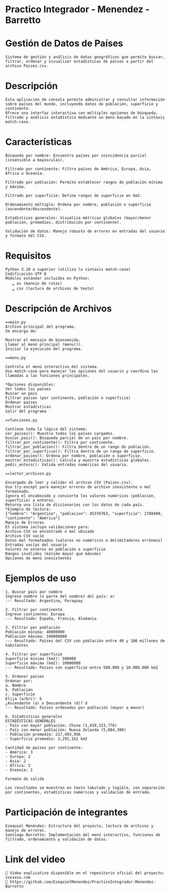 # Practico Integrador - Menendez - Barretto

# Gestión de Datos de Países

    Sistema de gestión y análisis de datos geográficos que permite buscar, filtrar, ordenar y visualizar estadísticas de países a partir del archivo Paises.csv.

# Descripción

    Esta aplicación de consola permite administrar y consultar información sobre países del mundo, incluyendo datos de población, superficie y continente.
    Ofrece una interfaz interactiva con múltiples opciones de búsqueda, filtrado y análisis estadístico mediante un menú basado en la sintaxis match-case.

# Características

    Búsqueda por nombre: Encuentra países por coincidencia parcial (insensible a mayúsculas).

    Filtrado por continente: Filtra países de América, Europa, Asia, África u Oceanía.

    Filtrado por población: Permite establecer rangos de población mínima y máxima.

    Filtrado por superficie: Define rangos de superficie en km2.

    Ordenamiento múltiple: Ordena por nombre, población o superficie (ascendente/descendente).

    Estadísticas generales: Visualiza métricas globales (mayor/menor población, promedios, distribución por continente).

    Validación de datos: Manejo robusto de errores en entradas del usuario y formato del CSV.

# Requisitos

    Python 3.10 o superior (utiliza la sintaxis match-case)
    Codificación UTF-8
    Módulos estándar incluidos en Python:
       ⁎ os (manejo de rutas)
       ⁎ csv (lectura de archivos de texto)

# Descripción de Archivos

    ==main.py
    Archivo principal del programa.
    Se encarga de:

    Mostrar el mensaje de bienvenida.
    Llamar al menú principal (menu()).
    Iniciar la ejecución del programa.

    ==menu.py

    Controla el menú interactivo del sistema.
    Usa match-case para manejar las opciones del usuario y coordina las llamadas a las funciones principales.

    *Opciones disponibles:
    Ver todos los países
    Buscar un país
    Filtrar países (por continente, población o superficie)
    Ordenar países
    Mostrar estadísticas
    Salir del programa

    ==funciones.py

    Contiene toda la lógica del sistema:
    ver_paises(): Muestra todos los países cargados.
    buscar_pais(): Búsqueda parcial de un país por nombre.
    filtrar_por_continente(): Filtra por continente.
    filtrar_por_poblacion(): Filtra dentro de un rango de población.
    filtrar_por_superficie(): Filtra dentro de un rango de superficie.
    ordenar_paises(): Ordena por nombre, población o superficie.
    mostrar_estadisticas(): Calcula y muestra estadísticas globales.
    pedir_entero(): Valida entradas numéricas del usuario.

    ==lector_archivos.py

    Encargado de leer y validar el archivo CSV (Paises.csv).
    Usa try-except para manejar errores de archivo inexistente o mal formateado.
    Ignora el encabezado y convierte los valores numéricos (poblacion, superficie) a enteros.
    Retorna una lista de diccionarios con los datos de cada país.
    *Ejemplo de lectura:
    {"nombre": "Argentina", "poblacion": 45376763, "superficie": 2780400, "continente": "América"}
    Manejo de Errores
    El sistema incluye validaciones para:
    Archivo CSV no encontrado o mal ubicado
    Archivo CSV vacío
    Datos mal formateados (valores no numéricos o delimitadores erróneos)
    Entradas vacías del usuario
    Valores no enteros en población o superficie
    Rangos inválidos (mínimo mayor que máximo)
    Opciones de menú inexistentes

# Ejemplos de uso
    1. Buscar país por nombre
    Ingrese nombre (o parte del nombre) del país: ar
    --- Resultado: Argentina, Paraguay

    2. Filtrar por continente
    Ingrese continente: Europa
    --- Resultado: España, Francia, Alemania

    3. Filtrar por población
    Población mínima: 40000000
    Población máxima: 100000000
    --- Resultado: Países del CSV con población entre 40 y 100 millones de habitantes

    4. Filtrar por superficie
    Superficie mínima (km2): 500000
    Superficie máxima (km2): 10000000
    --- Resultado: Países con superficie entre 500.000 y 10.000.000 km2

    5. Ordenar países
    Ordenar por:
    a. Nombre
    b. Población
    c. Superficie
    Elija (a/b/c): b
    ¿Ascendente (a) o Descendente (d)? d
    --- Resultado: Países ordenados por población (mayor a menor)

    6. Estadísticas generales
    ESTADÍSTICAS GENERALES
    - País con mayor población: China (1,439,323,776)
    - País con menor población: Nueva Zelanda (5,084,300)
    - Población promedio: 217,493,956
    - Superficie promedio: 3,291,162 km2

    Cantidad de países por continente:
    - América: 3
    - Europa: 2
    - Asia: 2
    - África: 2
    - Oceanía: 1

    Formato de salida

    Los resultados se muestran en texto tabulado y legible, con separación por continentes, estadísticas numéricas y validación de entrada.

# Participación de integrantes

    Ezequiel Menéndez: Estructura del proyecto, lectura de archivos y manejo de errores.
    Santiago Barretto: Implementación del menú interactivo, funciones de filtrado, ordenamiento y validación de datos.

# Link del video
    🎥 Video explicativo disponible en el repositorio oficial del proyecto: xxxxxxx.com
    🔗 https://github.com/EzequielMenendez/PracticoIntegrador-Menendez-Barretto